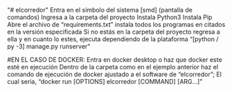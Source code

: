 "# elcorredor" 
Entra en el símbolo del sistema [smd] (pantalla de comandos)
Ingresa a la carpeta del proyecto
Instala Python3
Instala Pip
Abre el archivo de “requirements.txt” instala todos los programas en citados en la versión especificada
Si no estás en la carpeta del proyecto regresa a ella y en cuanto lo estes, ejecuta dependiendo de la plataforma “[python / py -3] manage.py runserver"


#EN EL CASO DE DOCKER: 
Entra en docker desktop o haz que docker este esté en ejecución
Dentro de la carpeta como en el ejemplo anterior haz el comando de ejecución de docker ajustado a el software de “elcorredor”; El cual seria, “docker run [OPTIONS] elcorredor [COMMAND] [ARG...]”